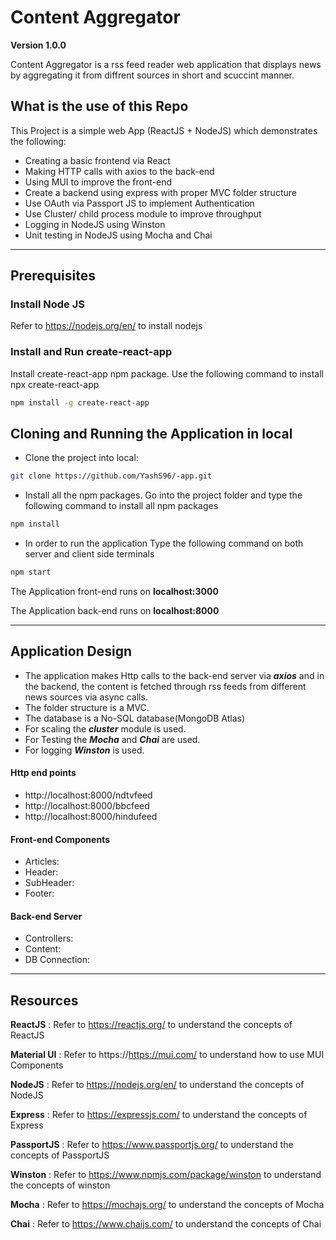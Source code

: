 # Content Aggregator

**Version 1.0.0**

Content Aggregator is a rss feed reader web application that displays news by aggregating it from diffrent sources in short and scuccint manner.

## What is the use of this Repo

This Project is a simple web App (ReactJS + NodeJS) which demonstrates the following:
- Creating a basic frontend via React
- Making HTTP calls with axios to the back-end
- Using MUI to improve the front-end
- Create a backend using express with proper MVC folder structure
- Use OAuth via Passport JS to implement Authentication
- Use Cluster/ child process module to improve throughput
- Logging in NodeJS using Winston
- Unit testing in NodeJS using Mocha and Chai

---

## Prerequisites

### Install Node JS
Refer to https://nodejs.org/en/ to install nodejs

### Install and Run    create-react-app
Install create-react-app npm package. Use the following command to install 
npx create-react-app <name>

```bash
npm install -g create-react-app
```

## Cloning and Running the Application in local

- Clone the project into local:

```bash
git clone https://github.com/YashS96/-app.git
```
- Install all the npm packages. Go into the project folder and type the following command to install all npm packages

```bash
npm install
```

- In order to run the application Type the following command on both server and client side terminals

```bash
npm start
```

The Application front-end runs on **localhost:3000**

The Application back-end runs on **localhost:8000**

---

## Application Design
  
 - The application makes Http calls to the back-end server via ***axios*** and in the backend, the content is fetched through rss feeds from different news sources via async calls.
 - The folder structure is a MVC.
 - The database is a No-SQL database(MongoDB Atlas)
 - For scaling the ***cluster*** module is used.
 - For Testing the ***Mocha*** and ***Chai*** are used.
 - For logging ***Winston*** is used.
  
#### Http end points
  
  - http://localhost:8000/ndtvfeed
  - http://localhost:8000/bbcfeed
  - http://localhost:8000/hindufeed

####  Front-end Components
  - Articles:
  - Header:
  - SubHeader:
  - Footer:

####  Back-end Server 
  - Controllers:
  - Content:
  - DB Connection:
  
---
## Resources

**ReactJS** : Refer to https://reactjs.org/ to understand the concepts of ReactJS

**Material UI** : Refer to https://https://mui.com/ to understand how to use MUI Components

**NodeJS** : Refer to https://nodejs.org/en/ to understand the concepts of NodeJS

**Express** : Refer to https://expressjs.com/ to understand the concepts of Express

**PassportJS** : Refer to https://www.passportjs.org/ to understand the concepts of PassportJS

**Winston** : Refer to https://www.npmjs.com/package/winston to understand the concepts of winston

**Mocha** : Refer to https://mochajs.org/ to understand the concepts of Mocha

**Chai** : Refer to https://www.chaijs.com/ to understand the concepts of Chai
